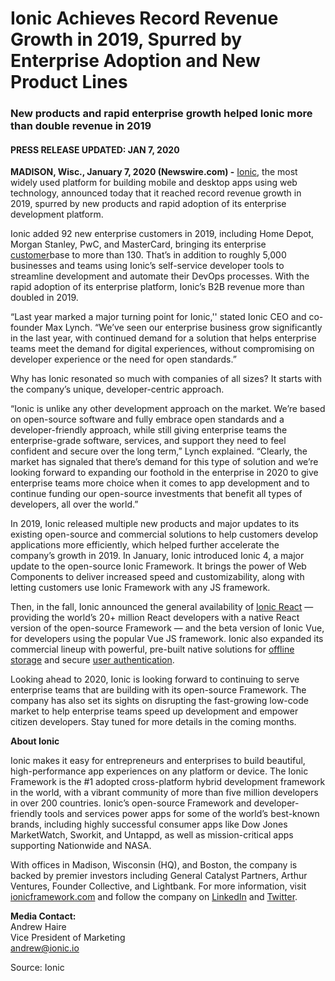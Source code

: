 
# Ionic Achieves Record Revenue Growth in 2019, Spurred by Enterprise Adoption and New Product Lines

### New products and rapid enterprise growth helped Ionic more than double revenue in 2019

#### PRESS RELEASE  UPDATED: JAN 7, 2020

**MADISON, Wisc., January 7, 2020 (Newswire.com) -** [​​​Ionic](https://ionicframework.com/), the most widely used platform for building mobile and desktop apps using web technology, announced today that it reached record revenue growth in 2019, spurred by new products and rapid adoption of its enterprise development platform.

Ionic added 92 new enterprise customers in 2019, including Home Depot, Morgan Stanley, PwC, and MasterCard, bringing its enterprise  [customer](https://ionicframework.com/customers)base to more than 130. That’s in addition to roughly 5,000 businesses and teams using Ionic’s self-service developer tools to streamline development and automate their DevOps processes. With the rapid adoption of its enterprise platform, Ionic’s B2B revenue more than doubled in 2019.

“Last year marked a major turning point for Ionic,'' stated Ionic CEO and co-founder Max Lynch. “We’ve seen our enterprise business grow significantly in the last year, with continued demand for a solution that helps enterprise teams meet the demand for digital experiences, without compromising on developer experience or the need for open standards.”

Why has Ionic resonated so much with companies of all sizes? It starts with the company’s unique, developer-centric approach.

“Ionic is unlike any other development approach on the market. We’re based on open-source software and fully embrace open standards and a developer-friendly approach, while still giving enterprise teams the enterprise-grade software, services, and support they need to feel confident and secure over the long term,” Lynch explained. “Clearly, the market has signaled that there’s demand for this type of solution and we’re looking forward to expanding our foothold in the enterprise in 2020 to give enterprise teams more choice when it comes to app development and to continue funding our open-source investments that benefit all types of developers, all over the world.”

In 2019, Ionic released multiple new products and major updates to its existing open-source and commercial solutions to help customers develop applications more efficiently, which helped further accelerate the company’s growth in 2019. In January, Ionic introduced Ionic 4, a major update to the open-source Ionic Framework. It brings the power of Web Components to deliver increased speed and customizability, along with letting customers use Ionic Framework with any JS framework.

Then, in the fall, Ionic announced the general availability of  [Ionic React](https://ionicframework.com/docs/react) — providing the world’s 20+ million React developers with a native React version of the open-source Framework — and the beta version of Ionic Vue, for developers using the popular Vue JS framework. Ionic also expanded its commercial lineup with powerful, pre-built native solutions for  [offline storage](https://ionicframework.com/offline-storage)  and secure  [user authentication](https://ionicframework.com/enterprise/auth-connect).

Looking ahead to 2020, Ionic is looking forward to continuing to serve enterprise teams that are building with its open-source Framework. The company has also set its sights on disrupting the fast-growing low-code market to help enterprise teams speed up development and empower citizen developers. Stay tuned for more details in the coming months.

**About Ionic**

Ionic makes it easy for entrepreneurs and enterprises to build beautiful, high-performance app experiences on any platform or device. The Ionic Framework is the #1 adopted cross-platform hybrid development framework in the world, with a vibrant community of more than five million developers in over 200 countries. Ionic’s open-source Framework and developer-friendly tools and services power apps for some of the world’s best-known brands, including highly successful consumer apps like Dow Jones MarketWatch, Sworkit, and Untappd, as well as mission-critical apps supporting Nationwide and NASA.

With offices in Madison, Wisconsin (HQ), and Boston, the company is backed by premier investors including General Catalyst Partners, Arthur Ventures, Founder Collective, and Lightbank. For more information, visit  [ionicframework.com](https://ionicframework.com/)  and follow the company on  [LinkedIn](https://www.linkedin.com/company/2969324)  and  [Twitter](https://twitter.com/Ionicframework).

**Media Contact:**  
Andrew Haire​  
Vice President of Marketing  
andrew@ionic.io

Source: Ionic